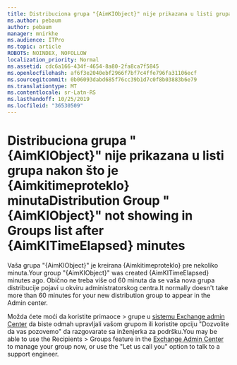 ```yaml
---
title: Distribuciona grupa "{AimKIObject}" nije prikazana u listi grupa nakon što je {Aimkitimeproteklo} minuta
ms.author: pebaum
author: pebaum
manager: mnirkhe
ms.audience: ITPro
ms.topic: article
ROBOTS: NOINDEX, NOFOLLOW
localization_priority: Normal
ms.assetid: cdc6a166-434f-4654-8a80-2fa8ca7f5845
ms.openlocfilehash: af6f3e2040ebf2966f7bf7c4ffe796fa31106ecf
ms.sourcegitcommit: 0b06093dabd685f76cc39b1d7c0f8b03883b6e79
ms.translationtype: MT
ms.contentlocale: sr-Latn-RS
ms.lasthandoff: 10/25/2019
ms.locfileid: "36530509"
---
```

# <a name="distribution-group-aimkiobject-not-showing-in-groups-list-after-aimkitimeelapsed-minutes"></a><span data-ttu-id="8eba7-102">Distribuciona grupa "{AimKIObject}" nije prikazana u listi grupa nakon što je {Aimkitimeproteklo} minuta</span><span class="sxs-lookup"><span data-stu-id="8eba7-102">Distribution Group "{AimKIObject}" not showing in Groups list after {AimKITimeElapsed} minutes</span></span>

<span data-ttu-id="8eba7-103">Vaša grupa "{AimKIObject}" je kreirana {Aimkitimeproteklo} pre nekoliko minuta.</span><span class="sxs-lookup"><span data-stu-id="8eba7-103">Your group "{AimKIObject}" was created {AimKITimeElapsed} minutes ago.</span></span> <span data-ttu-id="8eba7-104">Obično ne treba više od 60 minuta da se vaša nova grupa distribucije pojavi u okviru administratorskog centra.</span><span class="sxs-lookup"><span data-stu-id="8eba7-104">It normally doesn't take more than 60 minutes for your new distribution group to appear in the Admin center.</span></span>
  
<span data-ttu-id="8eba7-105">Možda ćete moći da koristite primaoce > grupe u [sistemu Exchange admin Center](https://outlook.office365.com/ecp/?rfr=Admin_o365&amp;exsvurl=1&amp;mkt=en-US.aspx) da biste odmah upravljali vašom grupom ili koristite opciju "Dozvolite da vas pozovemo" da razgovarate sa inženjerka za podršku.</span><span class="sxs-lookup"><span data-stu-id="8eba7-105">You may be able to use the Recipients > Groups feature in the [Exchange Admin Center](https://outlook.office365.com/ecp/?rfr=Admin_o365&amp;exsvurl=1&amp;mkt=en-US.aspx) to manage your group now, or use the "Let us call you" option to talk to a support engineer.</span></span> 
  

